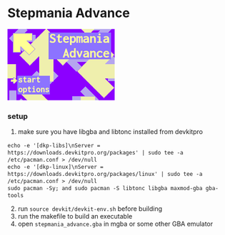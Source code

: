 # Stepmania Advance
![Title screen](title.webp)
### setup
1. make sure you have libgba and libtonc installed from devkitpro
```
echo -e '[dkp-libs]\nServer = https://downloads.devkitpro.org/packages' | sudo tee -a /etc/pacman.conf > /dev/null
echo -e '[dkp-linux]\nServer = https://downloads.devkitpro.org/packages/linux' | sudo tee -a /etc/pacman.conf > /dev/null
sudo pacman -Sy; and sudo pacman -S libtonc libgba maxmod-gba gba-tools
```
2. run `source devkit/devkit-env.sh` before building
3. run the makefile to build an executable
4. open `stepmania_advance.gba` in mgba or some other GBA emulator
